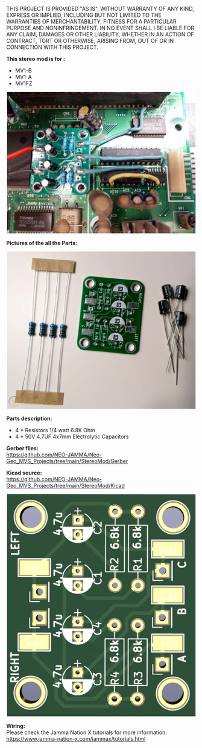 THIS PROJECT IS PROVIDED "AS IS", WITHOUT WARRANTY OF ANY KIND, EXPRESS OR IMPLIED, INCLUDING BUT NOT LIMITED TO THE WARRANTIES OF MERCHANTABILITY, FITNESS FOR A PARTICULAR PURPOSE AND NONINFRINGEMENT. IN NO EVENT SHALL I BE LIABLE FOR ANY CLAIM, DAMAGES OR OTHER LIABILITY, WHETHER IN AN ACTION OF CONTRACT, TORT OR OTHERWISE, ARISING FROM, OUT OF OR IN CONNECTION WITH THIS PROJECT.


<b>This stereo mod is for :</b>
- MV1-B
- MV1-A
- MV1FZ
<p align="center">
  <img  src="Pictures/MV1-B.jpg" width="500" />
</p>

<b>Pictures of the all the Parts:</b><br>
<p align="center">
  <img  src="Pictures/Parts.jpg" width="500" />
</p>

<b>Parts description:</b>
- 4 * Resistors 1/4 watt 6.8K Ohm
- 4 * 50V 4.7UF 4x7mm Electrolytic Capacitors

<b>Gerber files:</b><br>
https://github.com/NEO-JAMMA/Neo-Geo_MVS_Projects/tree/main/StereoMod/Gerber

<b>Kicad source:</b><br>
https://github.com/NEO-JAMMA/Neo-Geo_MVS_Projects/tree/main/StereoMod/Kicad
<p align="center">
  <img  src="Pictures/PCB.png" width="500" />
</p>

<b>Wiring:</b><br>
Please check the Jamma Nation X tutorials for more information:
https://www.jamma-nation-x.com/jammax/tutorials.html
